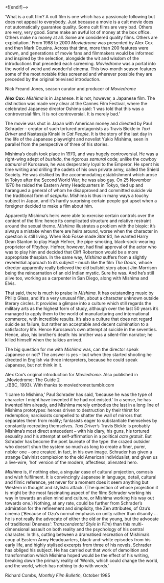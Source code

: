 <![endif]-->

‘What is a cult film? A cult film is one which has a passionate following but does not appeal to everybody. Just because a movie is a cult movie does not automatically guarantee quality. Some cult films are very bad. Others are very, very good. Some make an awful lot of money at the box office. Others make no money at all. Some are considered quality films. Others are exploitation.’ From 1988 to 2000 _Moviedrome_ was presented by Alex Cox and then Mark Cousins. Across that time, more than 200 features were shown, and generations of movie fans and filmmakers would be informed and inspired by the selection, alongside the wit and wisdom of the introductions that preceded each screening. _Moviedrome_ was a portal into the world of weird and wonderful cinema. This two-month season features some of the most notable titles screened and wherever possible they are preceded by the original televised introduction.

Nick Freand Jones, season curator and producer  of _Moviedrome_

**Alex Cox:** _Mishima_ is in Japanese. It is not, however, a Japanese film. The distinction was made very clear at the Cannes Film Festival, where the celebrated Japanese director Oshima said: ‘I was told that this was a controversial film. It is not controversial. It is merely bad.’

The movie was shot in Japan with American money and directed by Paul Schrader – creator of such tortured protagonists as Travis Bickle in _Taxi Driver_ and Nastassja Kinski in _Cat People_. It is the story of the last day in the life of the Japanese playwright and novelist Yukio Mishima, seen in parallel from the perspective of three of his stories.

Mishima’s death took place in 1970, and was hugely controversial. He was a right-wing adept of _bushido_, the rigorous _samurai_ code; unlike the cowboy _samurai_ of Kurosawa, he was desperately loyal to the Emperor. He spent his time writing and drilling the cadets of his own private army, called the Shield Society. He was disliked by the accommodating establishment which arose in Tokyo after the Second World War; he was also gay. On 25 November 1970 he raided the Eastern Army Headquarters in Tokyo, tied up and harangued a general of whom he disapproved and committed suicide via the traditional form of _seppuku_. Mishima is thus in many ways a touchy subject in Japan, and it’s hardly surprising certain people got upset when a foreigner decided to make a film about him.

Apparently Mishima’s heirs were able to exercise certain controls over the content of the film: hence its complicated structure and relative restraint around the sexual theme. _Mishima_ illustrates a problem with the biopic: it’s always a mistake when there are heirs around, worse when the character in question is still living. When Bob Fosse made _Star 80_, he wanted Harry Dean Stanton to play Hugh Hefner, the pipe-smoking, black-sock-wearing proprietor of _Playboy_. Hefner, however, had final approval of the actor who was to play him and decided that Cliff Robertson would be a more appropriate thespian. In the same way, _Mishima_ suffers from a slightly reverential approach to its subject – much like the film _The Doors_, whose director apparently really believed the old bullshit story about Jim Morrison being the reincarnation of an old Indian mystic. Sure he was. And he’s still alive too, working as a carpenter in San Diego, along with Mishima and Elvis.

That said, there is much to praise in _Mishima_. It has outstanding music by Philip Glass, and it’s a very unusual film, about a character unknown outside literary circles. It provides a glimpse into a culture which still regards the military arts as the highest form of study, although over the last 50 years it’s managed to apply them to the world of manufacturing and international commerce, with incredible results. It’s also a culture that does not regard suicide as failure, but rather an acceptable and decent culmination to a satisfactory life. Hence Kurosawa’s own attempt at suicide in the seventies. Hence, also, his brother’s death: his brother was a silent-film narrator; he killed himself when the talkies arrived.

The big question for me with _Mishima_ was, can the director speak Japanese or not? The answer is yes – but when they started shooting he directed in English via three interpreters, because he could speak Japanese, but not think in it.

Alex Cox’s original introduction for _Moviedrome_. Also published in _Moviedrome: The Guide 2  
_(BBC, 1993). With thanks to moviedromer.tumblr.com

‘I came to Mishima,’ Paul Schrader has said, ‘because he was the type of character I might have invented if he had not existed.’ In a sense, he has invented him already, and Mishima merely embodies the last in a long line of Mishima prototypes: heroes driven to destruction by their thirst for redemption; narcissists compelled to shatter the wall of mirrors that separates them from reality; fantasists eager to substantiate themselves by constantly recreating themselves. _Taxi Driver_’s Travis Bickle is probably Mishima’s most direct antecedent – with his diary, his guns, his tortured sexuality and his attempt at self-affirmation in a political _acte gratuit_. But Schrader has become the poet laureate of the type: the crazed outsider who doesn’t shun the system so much as long to create a finer, purer, nobler one – one created, in fact, in his own image. Schrader has given a strange Calvinist complexion to the old American individualist, and given us a live-wire, ‘hot’ version of the modern, affectless, alienated hero.

_Mishima_ is, if nothing else, a singular case of cultural projection, osmosis and wish fulfilment. It is convincingly Japanese in language, detail, cultural and filmic reference, yet never for a moment does it seem anything but Western in thought and stylistic attack. (The question of whose projection it is might be the most fascinating aspect of the film: Schrader working his way in towards an alien mind and culture, or Mishima working his way out towards one.) Nothing, at any rate, could be further from Schrader’s admiration for the refinement and simplicity, the Zen attributes, of Ozu’s cinema (‘Because of Ozu’s normal emphasis on unity rather than disunity ... he is not really the advocate of either the old or the young, but the advocate of traditional Oneness’: _Transcendental Style in Film_) than this multi-dimensional assault on both reality and the psychology of his central character. In this, cutting between a dramatised recreation of Mishima’s coup at Eastern Army Headquarters, black-and-white episodes from his early life, and highly stylised excerpts from three of his novels, Schrader has obliged his subject. He has carried out that work of demolition and transformation which Mishima hoped would be the effect of his writing, breaking down the primary reality of ‘Words, which could change the world, and the world, which has nothing to do with words.’

Richard Combs, _Monthly Film Bulletin_, October 1985


<!--stackedit_data:
eyJoaXN0b3J5IjpbLTIxMzIwMjYxMjZdfQ==
-->